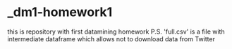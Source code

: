 # _dm1-homework1

this is repository with first datamining homework
P.S. 
'full.csv' is a file with intermediate dataframe which allows not to download data from Twitter
